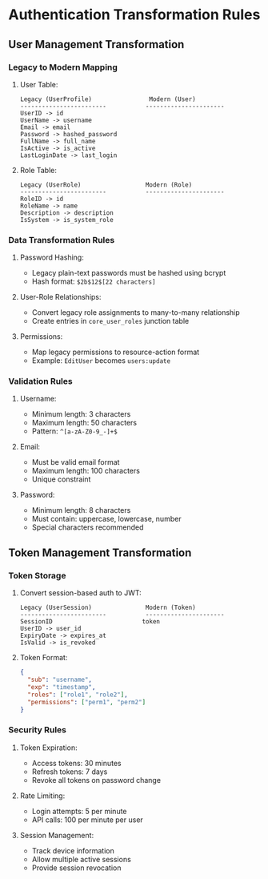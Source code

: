 # Authentication Transformation Rules

## User Management Transformation

### Legacy to Modern Mapping
1. User Table:
   ```
   Legacy (UserProfile)                Modern (User)
   ------------------------           ----------------------
   UserID -> id
   UserName -> username
   Email -> email
   Password -> hashed_password
   FullName -> full_name
   IsActive -> is_active
   LastLoginDate -> last_login
   ```

2. Role Table:
   ```
   Legacy (UserRole)                  Modern (Role)
   ------------------------           ----------------------
   RoleID -> id
   RoleName -> name
   Description -> description
   IsSystem -> is_system_role
   ```

### Data Transformation Rules
1. Password Hashing:
   - Legacy plain-text passwords must be hashed using bcrypt
   - Hash format: `$2b$12$[22 characters]`

2. User-Role Relationships:
   - Convert legacy role assignments to many-to-many relationship
   - Create entries in `core_user_roles` junction table

3. Permissions:
   - Map legacy permissions to resource-action format
   - Example: `EditUser` becomes `users:update`

### Validation Rules
1. Username:
   - Minimum length: 3 characters
   - Maximum length: 50 characters
   - Pattern: `^[a-zA-Z0-9_-]+$`

2. Email:
   - Must be valid email format
   - Maximum length: 100 characters
   - Unique constraint

3. Password:
   - Minimum length: 8 characters
   - Must contain: uppercase, lowercase, number
   - Special characters recommended

## Token Management Transformation

### Token Storage
1. Convert session-based auth to JWT:
   ```
   Legacy (UserSession)               Modern (Token)
   ------------------------           ----------------------
   SessionID                         token
   UserID -> user_id
   ExpiryDate -> expires_at
   IsValid -> is_revoked
   ```

2. Token Format:
   ```json
   {
     "sub": "username",
     "exp": "timestamp",
     "roles": ["role1", "role2"],
     "permissions": ["perm1", "perm2"]
   }
   ```

### Security Rules
1. Token Expiration:
   - Access tokens: 30 minutes
   - Refresh tokens: 7 days
   - Revoke all tokens on password change

2. Rate Limiting:
   - Login attempts: 5 per minute
   - API calls: 100 per minute per user

3. Session Management:
   - Track device information
   - Allow multiple active sessions
   - Provide session revocation

